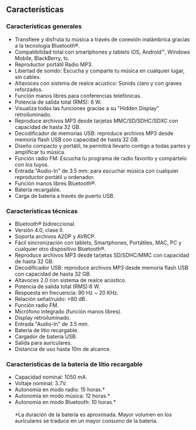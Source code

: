 ## Características

### Características generales

* Transfiere y disfruta tu música a través de conexión inalámbrica gracias a la tecnología Bluetooth®.
* Compatibilidad total con smartphones y tablets iOS, Android™, Windows Mobile, BlackBerry, tc.
* Reproductor portátil Radio MP3.
* Libertad de sonido: Escucha y comparte tu música en cualquier lugar, sin cables.
* Altavoces con sistema de realce acústico: Sonido claro y con graves reforzados.
* Función manos libres para conferencias telefónicas.
* Potencia de salida total (RMS): 6 W.
* Visualiza todas las funciones gracias a su "Hidden Display"  retroiluminado.
* Reproduce archivos MP3 desde tarjetas MMC/SD/SDHC/SDXC con capacidad de hasta 32 GB.
* Decodificador de memorias USB: reproduce archivos MP3 desde memoria flash USB con capacidad de hasta 32 GB.
* Diseño compacto y portátil, te permitirá llevarlo contigo a todas partes y amplificar tu música.
* Función radio FM: Escucha tu programa de radio favorito y compártelo con los tuyos.
* Entrada "Audio-In" de 3.5 mm: para escuchar música con cualquier reproductor portátil u ordenador.
* Función manos libres Bluetooth®.
* Batería recargable.
* Carga de batería a través de puerto USB.

### Características técnicas

* Bluetooth® bidireccional.
* Versión 4.0, clase II.
* Soporta archivos A2DP y AVRCP.
* Fácil sincronización con tablets, Smartphones, Portátiles, MAC, PC y cualquier otro dispositivo Bluetooth®.
* Reproduce archivos MP3 desde tarjetas SD/SDHC/MMC con capacidad de hasta 32 GB.
* Decodificador USB: reproduce archivos MP3 desde memoria flash USB con capacidad de hasta 32 GB.
* Altavoces 2.0 con sistema de realce acústico.
* Potencia de salida total (RMS):6 W.
* Respuesta en frecuencia: 90 Hz ~ 20 KHz.
* Relación señal/ruido: >80 dB.
* Función radio FM.
* Micrófono integrado (función manos libres).
* Display retroiluminado.
* Entrada "Audio-In" de 3.5 mm.
* Batería de litio recargable.
* Cargador de batería USB.
* Salida para auriculares.
* Distancia de uso hasta 10m de alcance.


### Características de la batería de litio recargable

* Capacidad nominal: 1050 mA.
* Voltaje nominal: 3.7V.
* Autonomía en modo radio: 15 horas.*
* Autonomía en modo música: 12 horas.*
* Autonomía en modo Bluetooth: 10 horas.*
<br/><br/>
 *La duración de la batería es aproximada. Mayor volumen en los auriculares se traduce en un mayor consumo de la batería.
